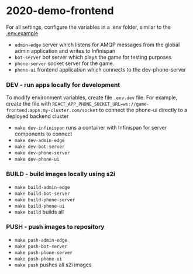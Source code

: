# 2020-demo-frontend

For all settings, configure the variables in a .env folder, similar to the [.env.example](.env.example)


* `admin-edge` server which listens for AMQP messages from the global admin application and writes to Infinispan
* `bot-server` bot server which plays the game for testing purposes
* `phone-server` socket server for the game.
* `phone-ui` frontend application which connects to the dev-phone-server

### DEV - run apps locally for development

To modify environment variables, create file `.env.dev` file.  For example, create the file with `REACT_APP_PHONE_SOCKET_URL=ws://game-frontend.apps.my-cluster.com/socket` to connect the phone-ui directly to a deployed backend cluster

* `make dev-infinispan` runs a container with Infinispan for server components to connect
* `make dev-admin-edge` 
* `make dev-bot-server`
* `make dev-phone-server`
* `make dev-phone-ui`

### BUILD - build images locally using s2i

* `make build-admin-edge`
* `make build-bot-server`
* `make build-phone-server`
* `make build-phone-ui`
* `make build` builds all


### PUSH - push images to repository

* `make push-admin-edge`
* `make push-bot-server`
* `make push-phone-server`
* `make push-phone-ui`
* `make push` pushes all s2i images
